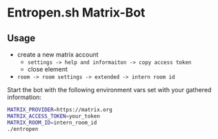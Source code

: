 # Entropen.sh Matrix-Bot

## Usage

- create a new matrix account
    - `settings -> help and informaiton -> copy access token`
    - close element
- `room -> room settings -> extended -> intern room id`

Start the bot with the following environment vars set with your gathered
information: 

```sh
MATRIX_PROVIDER=https://matrix.org
MATRIX_ACCESS_TOKEN=your_token
MATRIX_ROOM_ID=intern_room_id
./entropen
```
